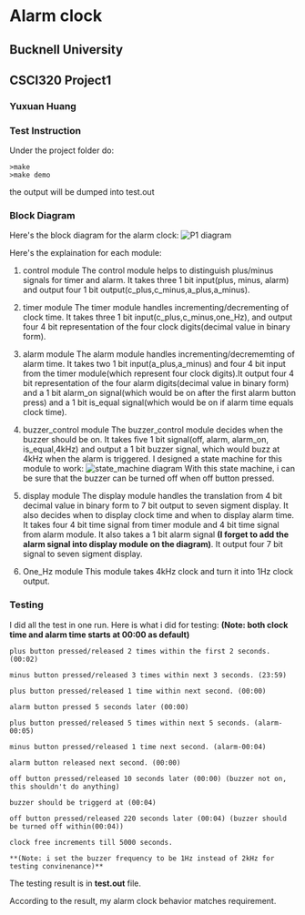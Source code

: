 # Alarm clock
## Bucknell University 
## CSCI320 Project1
### Yuxuan Huang

### Test Instruction

Under the project folder do:

```
>make
>make demo
```
the output will be dumped into test.out

### Block Diagram
Here's the block diagram for the alarm clock:
![P1 diagram](./diagram/P1.png)

Here's the explaination for each module:
1. control module
    The control module helps to distinguish plus/minus signals for timer and alarm. It takes three 1 bit input(plus, minus, alarm) and output four 1 bit
    output(c_plus,c_minus,a_plus,a_minus). 

2. timer module
    The timer module handles incrementing/decrementing of clock time. It takes three 1 bit input(c_plus,c_minus,one_Hz), and output four 4 bit representation of the four clock
    digits(decimal value in binary form).

3. alarm module
    The alarm module handles incrementing/decrememting of alarm time. It takes two 1 bit input(a_plus,a_minus) and four 4 bit input from the timer module(which represent four clock
    digits).It output four 4 bit representation of the four alarm digits(decimal value in binary form) and a 1 bit alarm_on signal(which would be on after the first alarm button press)
    and a 1 bit is_equal signal(which would be on if alarm time equals clock time).

4. buzzer_control module
    The buzzer_control module decides when the buzzer should be on. It takes five 1 bit signal(off, alarm, alarm_on, is_equal,4kHz) and output a 1 bit buzzer signal, which would buzz at
    4kHz when the alarm is triggered. I designed a state machine for this module to work:
    ![state_machine diagram](./diagram/state_machine.png)
    With this state machine, i can be sure that the buzzer can be turned off when off button pressed. 

5. display module
    The display module handles the translation from 4 bit decimal value in binary form to 7 bit output to seven sigment display. It also decides when to display clock time and when to
    display alarm time. It takes four 4 bit time signal from timer module and 4 bit time signal from alarm module. It also takes a 1 bit alarm signal **(I forget to add the alarm signal
    into display module on the diagram)**. It output four 7 bit signal to seven sigment display.

6. One_Hz module
    This module takes 4kHz clock and turn it into 1Hz clock output.

### Testing
I did all the test in one run. Here is what i did for testing:
**(Note: both clock time and alarm time starts at 00:00 as default)**

    plus button pressed/released 2 times within the first 2 seconds.(00:02)

    minus button pressed/released 3 times within next 3 seconds. (23:59)

    plus button pressed/released 1 time within next second. (00:00)

    alarm button pressed 5 seconds later (00:00)

    plus button pressed/released 5 times within next 5 seconds. (alarm-00:05)

    minus button pressed/released 1 time next second. (alarm-00:04)

    alarm button released next second. (00:00)

    off button pressed/released 10 seconds later (00:00) (buzzer not on, this shouldn't do anything)

    buzzer should be triggerd at (00:04)

    off button pressed/released 220 seconds later (00:04) (buzzer should be turned off within(00:04))

    clock free increments till 5000 seconds.

    **(Note: i set the buzzer frequency to be 1Hz instead of 2kHz for testing convinenance)**

The testing result is in **test.out** file. 

According to the result, my alarm clock behavior matches requirement.




